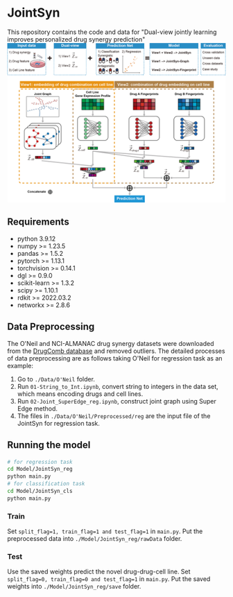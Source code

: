 # JointSyn
This repository contains the code and data for "Dual-view jointly learning improves personalized drug synergy prediction"
![](./JointSyn_overview.png)

## Requirements

- python 3.9.12
- numpy >= 1.23.5
- pandas >= 1.5.2
- pytorch >= 1.13.1
- torchvision >= 0.14.1
- dgl >= 0.9.0
- scikit-learn >= 1.3.2
- scipy >= 1.10.1
- rdkit >= 2022.03.2
- networkx >= 2.8.6

## Data Preprocessing
The O'Neil and NCI-ALMANAC drug synergy datasets were downloaded from the [DrugComb database](https://drugcomb.fimm.fi/) and removed outliers. The detailed processes of data preprocessing are as follows taking O'Neil for regression task as an example:
1. Go to `./Data/O'Neil` folder.
2. Run `01-String_to_Int.ipynb`, convert string to integers in the data set, which means encoding drugs and cell lines.
3. Run `02-Joint_SuperEdge_reg.ipynb`, construct joint graph using Super Edge method.
4. The files in `./Data/O'Neil/Preprocessed/reg` are the input file of the JointSyn for regression task.

## Running the model
```bash
# for regression task
cd Model/JointSyn_reg
python main.py
# for classification task
cd Model/JointSyn_cls
python main.py
```
### Train
Set `split_flag=1, train_flag=1 and test_flag=1` in `main.py`. Put the preprocessed data into `./Model/JointSyn_reg/rawData` folder.

### Test
Use the saved weights predict the novel drug-drug-cell line. Set `split_flag=0, train_flag=0 and test_flag=1` in `main.py`. Put the saved weights into `./Model/JointSyn_reg/save` folder.




